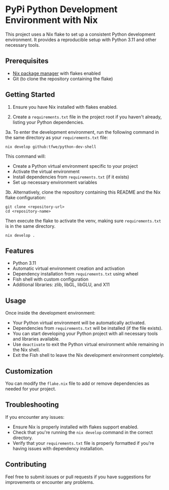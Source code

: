 # PyPi Python Development Environment with Nix

This project uses a Nix flake to set up a consistent Python development environment. It provides a reproducible setup with Python 3.11 and other necessary tools.

## Prerequisites

- [Nix package manager](https://nixos.org/download.html) with flakes enabled
- Git (to clone the repository containing the flake)

## Getting Started

1. Ensure you have Nix installed with flakes enabled.

2. Create a `requirements.txt` file in the project root if you haven't already, listing your Python dependencies.

3a. To enter the development environment, run the following command in the same directory as your `requirements.txt` file:

   ```
   nix develop github:tfwe/python-dev-shell
   ```

   This command will:
   - Create a Python virtual environment specific to your project
   - Activate the virtual environment
   - Install dependencies from `requirements.txt` (if it exists)
   - Set up necessary environment variables

3b. Alternatively, clone the repository containing this README and the Nix flake configuration:

   ```
   git clone <repository-url>
   cd <repository-name>
   ```
   Then execute the flake to activate the venv, making sure `requirements.txt` is in the same directory.
   ```
   nix develop .
   ```
## Features

- Python 3.11
- Automatic virtual environment creation and activation
- Dependency installation from `requirements.txt` using wheel
- Fish shell with custom configuration
- Additional libraries: zlib, libGL, libGLU, and X11

## Usage

Once inside the development environment:

- Your Python virtual environment will be automatically activated.
- Dependencies from `requirements.txt` will be installed (if the file exists).
- You can start developing your Python project with all necessary tools and libraries available.
- Use `deactivate` to exit the Python virtual environment while remaining in the Nix shell.
- Exit the Fish shell to leave the Nix development environment completely.

## Customization

You can modify the `flake.nix` file to add or remove dependencies as needed for your project.

## Troubleshooting

If you encounter any issues:
- Ensure Nix is properly installed with flakes support enabled.
- Check that you're running the `nix develop` command in the correct directory.
- Verify that your `requirements.txt` file is properly formatted if you're having issues with dependency installation.

## Contributing

Feel free to submit issues or pull requests if you have suggestions for improvements or encounter any problems.

